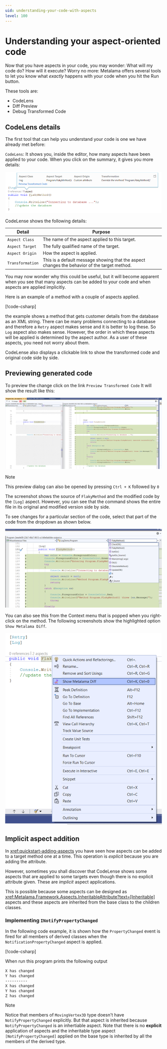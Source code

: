 ```yaml
---
uid: understanding-your-code-with-aspects
level: 100
---
```


# Understanding your aspect-oriented code

Now that you have aspects in your code, you may wonder: What will my code do? How will it execute? Worry no more: Metalama offers several tools to let you know what _exactly_ happens with your code when you hit the Run button.

These tools are:

* CodeLens
* Diff Preview
* Debug Transformed Code

## CodeLens details

The first tool that can help you understand your code is one we have already met before:

`CodeLens`:
It shows you, inside the editor, how many aspects have been applied to your code. When you click on the summary, it gives you more details:

![](./images/log_aspect_applied_on_flakymethod.png)

CodeLense shows the following details:

|Detail | Purpose
|-------|---------
|`Aspect Class` | The name of the aspect applied to this target.
|`Aspect Target` |The fully qualified name of the target.
|`Aspect Origin` |How the aspect is applied.
|`Transformation`|This is a default message showing that the aspect changes the behavior of the target method.

You may now wonder why this could be useful, but it will become apparent when you see that many aspects can be added to your code and when aspects are applied implicitly.

Here is an example of a method with a couple of aspects applied.

[!code-csharp[](~\code\DebugDemo3\Program.cs)]

the example shows a method that gets customer details from the database as an XML string. There can be many problems connecting to a database and therefore a `Retry` aspect makes sense and it is better to log these. So `Log` aspect also makes sense. However, the order in which these aspects will be applied is determined by the aspect author. As a user of these aspects, you need not worry about them.

CodeLense also displays a clickable link to show the transformed code and original code side by side.

## Previewing generated code

To preview the change click on the link `Preview Transformed Code` It will show the result like this:

![Metalama_Diff_Side_by_Side](images/lama_diff_side_by_side.png)

> [!NOTE]
> This preview dialog can also be opened by pressing `Ctrl + K` followed by `0`

The screenshot shows the source of `FlakyMethod` and the modified code by the `[Log]` aspect. However, you can see that the command shows the entire file in its original and modified version side by side.

To see changes for a particular section of the code, select that part of the code from the dropdown as shown below.

![Diff_change_selector](images/metalama_diff_change_view_selector.png)

You can also see this from the Context menu that is popped when you right-click on the method. The following screenshots show the highlighted option `Show Metalama Diff`.

![Metalama_Diff_Menu_Option](images/showing_metalama_diff_option.png)

## Implicit aspect addition

In <xref:quickstart-adding-aspects> you have seen how aspects can be added to a target method one at a time. This operation is _explicit_ because you are adding the attribute.

However, sometimes you shall discover that CodeLense shows some aspects that are applied to some targets even though there is no explicit attribute given. These are _implicit_ aspect applications.

This is possible because some aspects can be designed as <xref:Metalama.Framework.Aspects.InheritableAttribute?text=[Inheritable]> aspects and these aspects are inherited from the base class to the children classes.

### Implementing `INotifyPropertyChanged`

In the following code example, it is shown how the `PropertyChanged` event is fired for all members of derived classes when the `NotificationPropertyChanged` aspect is applied.

[!code-csharp[](~\code\DebugDemo4\Program.cs)]

When run this program prints the following output

```
X has changed
Y has changed
----------
X has changed
Y has changed
Z has changed
```

> [!NOTE]
> Notice that members of `MovingVertex3D` type doesn't have `NotifyPropertyChanged` explicitly. But that aspect is inherited because `NotifyPropertyChanged` is an inhertiable aspect.
Note that there is no **explicit** application of aspects and the inheritable type aspect `[NotifyPropertyChanged]` applied on the base type is inherited by all the members of the derived type.
